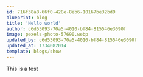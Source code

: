 ```yaml
---
id: 716f38a8-66f0-428e-8eb6-10167be32bd9
blueprint: blog
title: 'Hello world'
author: c6d53093-70a5-4010-bf84-815546e3090f
image: pexels-photo-57690.webp
updated_by: c6d53093-70a5-4010-bf84-815546e3090f
updated_at: 1734082014
template: blogs/show
---
```

This is a test